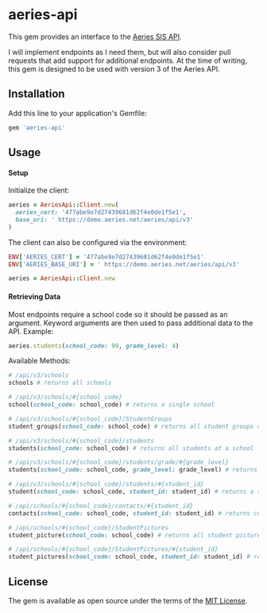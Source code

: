 aeries-api
==========

This gem provides an interface to the [Aeries SIS API](https://support.aeries.com/support/solutions/articles/14000077926-aeries-api-full-documentation).

I will implement endpoints as I need them, but will also consider pull requests that add support for additional endpoints. At the time of writing, this gem is designed to be used with version 3 of the Aeries API.

Installation
------------

Add this line to your application's Gemfile:

```ruby
gem 'aeries-api'
```

Usage
-----

#### Setup

Initialize the client:

```ruby
aeries = AeriesApi::Client.new(
  aeries_cert: '477abe9e7d27439681d62f4e0de1f5e1',
  base_uri: ' https://demo.aeries.net/aeries/api/v3'
)
```

The client can also be configured via the environment:

```ruby
ENV['AERIES_CERT'] = '477abe9e7d27439681d62f4e0de1f5e1'
ENV['AERIES_BASE_URI'] = ' https://demo.aeries.net/aeries/api/v3'

aeries = AeriesApi::Client.new
```

#### Retrieving Data

Most endpoints require a school code so it should be passed as an argument. Keyword arguments are then used to pass additional data to the API. Example:

```ruby
aeries.students(school_code: 99, grade_level: 4)
```

Available Methods:

```ruby
# /api/v3/schools
schools # returns all schools

# /api/v3/schools/#{school_code}
school(school_code: school_code) # returns a single school

# /api/v3/schools/#{school_code}/StudentGroups
student_groups(school_code: school_code) # returns all student groups at a school

# /api/v3/schools/#{school_code}/students
students(school_code: school_code) # returns all students at a school

# /api/v3/schools/#{school_code}/students/grade/#{grade_level}
students(school_code: school_code, grade_level: grade_level) # returns students in a specific grade level

# /api/v3/schools/#{school_code}/students/#{student_id}
student(school_code: school_code, student_id: student_id) # returns a single student

# /api/schools/#{school_code}/contacts/#{student_id}
contacts(school_code: school_code, student_id: student_id) # returns contacts for a student

# /api/schools/#{school_code}/StudentPictures
student_picture(school_code: school_code) # returns all student pictures at a school

# /api/schools/#{school_code}/StudentPictures/#{student_id}
student_pictures(school_code: school_code, student_id: student_id) # returns a single student's picture
```

License
-------

The gem is available as open source under the terms of the [MIT License](https://opensource.org/licenses/MIT).
